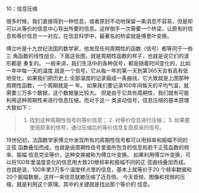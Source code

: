 10：信息压缩

很多时候，我们直接得到一种信息，或者原封不动地保留一条消息不容易，但是却可以从等价的信息中心导出所要的信息。这样倒手一次需要一个桥梁，让原有的信息和等价信息一一对应。在信息科学中，最著名的桥梁就是傅里叶变换。

傅⽴叶是⼗九世纪法国的数学家，他发现任何周期性的函数（信号）都等同于⼀些三 ⾓函数的线性组合。下⾯这张图，就是周期性函数的样⼦，也就是说它们的波形都是 重复的。 ⼀般来讲，我们⽣活中的各种信号，都是随着时间变化的，⽐如⼀年中每⼀天的温度 就是⼀个信号，它从每⼀年的第⼀天到第365天会有⾼有低地变化，如果我们把历史上 全部温度的记录画成⼀条曲线，它⼤致就是上图那种周期性函数，⼀个周期就是⼀ 年。 如果我们要记录100年间每天的平均⽓温，就需要三万多个数据，这个数据量⽐较⼤。 但是由于它具有周期性，我们就有可能利⽤这种周期性来进⾏信息压缩。⽽对于这⼀ 类波动信号，信息压缩的基本原理⼤致如下：

> 1. 找到这种周期性信号的等价信息； 2. 对等价信息进⾏压缩； 3. 如果要使⽤原来的信号，通过压缩后的等价信息复原原来的信号。

19世纪初，法国数学家傅⽴叶发现所有的周期性信号都可以⽤频率和振幅不同的正弦 函数叠加⽽成，也就是说周期性信号⾥⾯所包含的信息和若⼲正弦函数的频率、振幅 信息完全等价，这种变换被称为傅⽴叶变换。 如果利⽤傅⽴叶变换，可以将100年⾥温度变化的信息⽤⼤致20根频率和振幅不同的正 弦曲线叠加⽽成。也就是说，100年⾥3万多个温度样点⾥的信息，基本上就等价于20 个频率数据和20个振幅数据，这样⼀来信息就被压缩了近百倍。 今天⾳频、图像和视频的压缩，就是利⽤这个原理。其中的关键就是找出那个等价的 信息。

